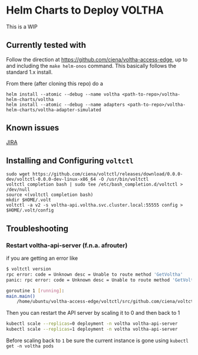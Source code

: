 # Helm Charts to Deploy VOLTHA
This is a WIP

## Currently tested with

Follow the direction at https://github.com/ciena/voltha-access-edge, up to and including the `make helm-onos` command. This basically follows the standard 1.x install.

From there (after cloning this repo) do a 
```
helm install --atomic --debug --name voltha <path-to-repo>/voltha-helm-charts/voltha
helm install --atomic --debug --name adapters <path-to-repo>/voltha-helm-charts/voltha-adapter-simulated
```

## Known issues
[JIRA](https://jira.opencord.org/issues/?jql=status%20not%20in%20%28closed%2C%20Done%2CResolved%29%20and%20labels%20in%20%28helm%29%20and%20affectedVersion%20in%20%28%22VOLTHA%20v2.0%22%29)

## Installing and Configuring `voltctl`
```
sudo wget https://github.com/ciena/voltctl/releases/download/0.0.0-dev/voltctl-0.0.0-dev-linux-x86_64 -O /usr/bin/voltctl
voltctl completion bash | sudo tee /etc/bash_completion.d/voltctl > /dev/null
source <(voltctl completion bash)
mkdir $HOME/.volt
voltctl -a v2 -s voltha-api.voltha.svc.cluster.local:55555 config > $HOME/.volt/config
```

## Troubleshooting
### Restart voltha-api-server (f.n.a. afrouter)
if you are getting an error like
```bash
$ voltctl version
rpc error: code = Unknown desc = Unable to route method 'GetVoltha'
panic: rpc error: code = Unknown desc = Unable to route method 'GetVoltha'

goroutine 1 [running]:
main.main()
    /home/ubuntu/voltha-access-edge/voltctl/src/github.com/ciena/voltctl/cmd/voltctl.go:48 +0x56d
```

Then you can restart the API server by scaling it to 0 and then back to 1
```bash
kubectl scale --replicas=0 deployment -n voltha voltha-api-server
kubectl scale --replicas=1 deployment -n voltha voltha-api-server
```

Before scaling back to `1` be sure the current instance is gone using `kubectl get -n voltha pods`
